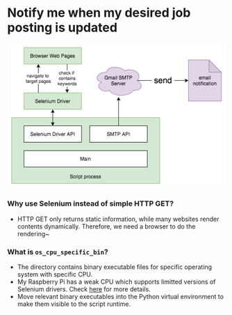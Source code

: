 # Notify me when my desired job posting is updated

![Architecture Diagram](img/architecture.png)

### Why use Selenium instead of simple HTTP GET?
- HTTP GET only returns static information, while many websites render contents dynamically. Therefore, we need a browser to do the rendering~

### What is `os_cpu_specific_bin`?
- The directory contains binary executable files for specific operating system with specific CPU.
- My Raspberry Pi has a weak CPU which supports limitted versions of Selenium drivers. Check [here](https://github.com/lukeZhangMengxi/raspi_scripts/tree/master/jobs_notify/os_cpu_specific_bin/linux_armv7l) for more details.
- Move relevant binary executables into the Python virtual environment to make them visible to the script runtime.
